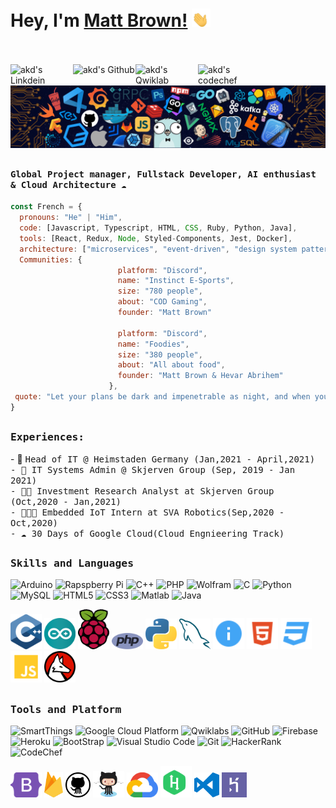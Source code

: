 # Hey, I'm [Matt Brown!](https://github.com/MattyGB) <img src="https://github.com/MattyGB/MattyGB/blob/main/imgs/waving-hand-joypixels.gif" width="30px">
<br><br>
<a href="https://www.linkedin.com/in/matthieu-brown/">
  <img align="left" alt="akd's Linkdein" width="100px" src="https://img.shields.io/badge/Linkedin-0A66C2?style=for-the-badge&logo=Linkedin&logoColor=white" />
</a>
<a href="https://github.com/MattyGB">
  <img align="left" alt="akd's Github" width="100px" src="https://img.shields.io/badge/Github-181717?style=for-the-badge&logo=Github&logoColor=white" />
</a>
<a href="https://www.qwiklabs.com/public_profiles/9168c1cf-6f16-435c-a05e-5652669eb4b0">
  <img align="left" alt="akd's Qwiklab" width="100px" src="https://img.shields.io/badge/Qwiklabs-F5CD0E?style=for-the-badge&logo=Qwiklabs&logoColor=black" />
</a>
<a href="mailto:matthieu.brown@wutzu.com">
  <img align="left" alt="akd's codechef" width="70px" src="https://img.shields.io/badge/Gmail-EA4335?style=for-the-badge&logo=Gmail&logoColor=white" />
</a>
<br><br>
![](https://github.com/MattyGB/MattyGB/blob/main/header_.png)

## <p align="left"><h4 align="left"><samp> Global Project manager, Fullstack Developer, AI enthusiast & Cloud Architecture ☁ </samp></h4></p>

```javascript
const French = {
  pronouns: "He" | "Him",
  code: [Javascript, Typescript, HTML, CSS, Ruby, Python, Java],
  tools: [React, Redux, Node, Styled-Components, Jest, Docker],
  architecture: ["microservices", "event-driven", "design system pattern"],
  Communities: {
                        platform: "Discord",
                        name: "Instinct E-Sports",
                        size: "780 people",
                        about: "COD Gaming",
                        founder: "Matt Brown"
                        
                        platform: "Discord",
                        name: "Foodies",
                        size: "380 people",
                        about: "All about food",
                        founder: "Matt Brown & Hevar Abrihem"
                      },
 quote: "Let your plans be dark and impenetrable as night, and when you move, fall like a thunderbolt. -Sun Tzu"
}
```

##

<div>
<h3><b><samp>Experiences:</samp></b></h3>
- 👷 <samp>Head of IT @ Heimstaden Germany (Jan,2021 - April,2021)<br>
- 🔬 <samp>IT Systems Admin @ Skjerven Group (Sep, 2019 - Jan 2021)<br>
- 🕵🏻 <samp>Investment Research Analyst at Skjerven Group (Oct,2020 - Jan,2021)<br>
- 👨🏾‍💻 <samp>Embedded IoT Intern at SVA Robotics(Sep,2020 - Oct,2020)<br>
- ☁ <samp>30 Days of Google Cloud(Cloud Engnieering Track)<br>
</div>

##
<h3><b><samp>Skills and Languages</samp></b></h3>

![Arduino](https://img.shields.io/badge/Arduino-00979D?style=flat-square&logo=Arduino&logoColor=white)
![Rapspberry Pi](https://img.shields.io/badge/Raspberry_pi-C51A4A?style=flat-square&logo=raspberry-pi&logoColor=white)
![C++](https://img.shields.io/badge/C++-00599C?style=flat-square&logo=c%2B%2B&logoColor=white)
![PHP](https://img.shields.io/badge/PHP-777BB4?style=flat-square&logo=php&logoColor=white)
![Wolfram](https://img.shields.io/badge/Wolfram-DD1100?style=flat-square&logo=Wolfram&logoColor=white)
![C](https://img.shields.io/badge/C-27338e?style=flat-square&logo=c&logoColor=white)
![Python](https://img.shields.io/badge/Python-3776AB?style=flat-square&logo=Python&logoColor=white)
![MySQL](https://img.shields.io/badge/MySQL-4479A1?style=flat-square&logo=MySQL&logoColor=white)
![HTML5](https://img.shields.io/badge/HTML5-E34F26?style=flat-square&logo=HTML5&logoColor=white)
![CSS3](https://img.shields.io/badge/CSS3-1572B6?style=flat-square&logo=CSS3&logoColor=white)
![Matlab](https://img.shields.io/badge/MATLAB-800000?style=flat-square&logo=MathWorks&logoColor=white)
![Java](https://img.shields.io/badge/Java-013243?style=flat-square&logo=Java&logoColor=white)

<span>
<img src="https://github.com/MattyGB/MattyGB/blob/main/imgs/c.svg" alt="drawing" width="50"/>
<img src="https://github.com/MattyGB/MattyGB/blob/main/imgs/arduino-1.svg" alt="drawing" width="50"/>
<img src="https://github.com/MattyGB/MattyGB/blob/main/imgs/raspberry-pi.svg" alt="drawing" width="50"/>
<img src="https://github.com/MattyGB/MattyGB/blob/main/imgs/php-1.svg" alt="drawing" width="50"/>
<img src="https://github.com/MattyGB/MattyGB/blob/main/imgs/python-5.svg" alt="drawing" width="50"/>
<img src="https://github.com/MattyGB/MattyGB/blob/main/imgs/mysql-6.svg" alt="drawing" width="50"/>
<img src="https://github.com/MattyGB/MattyGB/blob/main/imgs/readme.svg" alt="drawing" width="50"/>
<img src="https://github.com/MattyGB/MattyGB/blob/main/imgs/html.svg" alt="drawing" width="50"/>
<img src="https://github.com/MattyGB/MattyGB/blob/main/imgs/css.svg" alt="drawing" width="50"/>
<img src="https://github.com/MattyGB/MattyGB/blob/main/imgs/javascript.svg" alt="drawing" width="50"/>
<img src="https://github.com/MattyGB/MattyGB/blob/main/imgs/wolfram-language.svg" alt="drawing" width="50"/>
  </span>
    
##
<h3><b><samp>Tools and Platform</samp></b></h3>

![SmartThings](https://img.shields.io/badge/SmartThings-777BB4?style=flat-square&logo=SmartThings&logoColor=white)
![Google Cloud Platform](https://img.shields.io/badge/Google_Cloud-4285F4?style=flat-square&logo=google-cloud&logoColor=white)
![Qwiklabs](https://img.shields.io/badge/Qwiklabs-F5CD0E?style=flat-square&logo=Qwiklabs&logoColor=800000)
![GitHub](https://img.shields.io/badge/GitHub-181717?style=flat-square&logo=github)
![Firebase](https://img.shields.io/badge/Firebase-ffcb2c?style=flat-square&logo=Firebase&logoColor=DD1100)
![Heroku](https://img.shields.io/badge/Heroku-430098?style=flat-square&logo=Heroku&logoColor=white)
![BootStrap](https://img.shields.io/badge/Bootstrap-7952B3?style=flat-square&logo=bootstrap&logoColor=white)
![Visual Studio Code](https://img.shields.io/badge/Visual_Studio_Code-007ACC?style=flat-square&logo=Visual-Studio-Code&logoColor=white)
![Git](https://img.shields.io/badge/Git-F05032?style=flat-square&logo=Git&logoColor=white)
![HackerRank](https://img.shields.io/badge/HackerRank-107C10?style=flat-square&logo=HackerRank&logoColor=black)
![CodeChef](https://img.shields.io/badge/CodeChef-5B4638?style=flat-square&logo=CodeChef&logoColor=white)
  
<span>
<img src="https://github.com/MattyGB/MattyGB/blob/main/imgs/bootstrap-5-1.svg" alt="drawing" width="50"/>
<img src="https://github.com/MattyGB/MattyGB/blob/main/imgs/firebase-1.svg" alt="drawing" width="30"/>
<img src="https://github.com/MattyGB/MattyGB/blob/main/imgs/github-icon.svg" alt="drawing" width="40"/>
<img src="https://github.com/MattyGB/MattyGB/blob/main/imgs/Octocat.png" alt="drawing" width="50"/>
<img src="https://github.com/MattyGB/MattyGB/blob/main/imgs/google-cloud-1.svg" alt="drawing" width="50"/>
<img src="https://github.com/MattyGB/MattyGB/blob/main/imgs/hackerrank.svg" alt="drawing" width="50"/>
<img src="https://github.com/MattyGB/MattyGB/blob/main/imgs/visual-studio-code.svg" alt="drawing" width="40"/>
<img src="https://github.com/MattyGB/MattyGB/blob/main/imgs/heroku-4.svg" alt="drawing" width="40"/>
</span>
